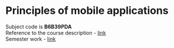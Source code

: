 # Principles of mobile applications

Subject code is **B6B39PDA** <br>
Reference to the course description - [link](https://moodle.fel.cvut.cz/course/view.php?id=2019) <br>
Semester work - [link](https://github.com/mikicit/better-city-android-app)